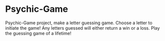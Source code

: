 # Psychic-Game
Psychic-Game project, make a letter guessing game. 
Choose a letter to initiate the game! Any letters guessed will either return a win or a loss. Play the guessing game of a lifetime!
